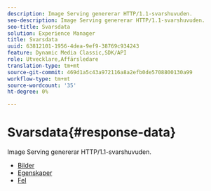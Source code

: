 ```yaml
---
description: Image Serving genererar HTTP/1.1-svarshuvuden.
seo-description: Image Serving genererar HTTP/1.1-svarshuvuden.
seo-title: Svarsdata
solution: Experience Manager
title: Svarsdata
uuid: 63812101-1956-4dea-9ef9-38769c934243
feature: Dynamic Media Classic,SDK/API
role: Utvecklare,Affärsledare
translation-type: tm+mt
source-git-commit: 469d1a5c43a972116a8a2efb0de5708800130a99
workflow-type: tm+mt
source-wordcount: '35'
ht-degree: 0%

---
```



# Svarsdata{#response-data}

Image Serving genererar HTTP/1.1-svarshuvuden.

* [Bilder](c-images.md)
* [Egenskaper](c-properties/c-properties.md)
* [Fel](r-errors.md)
